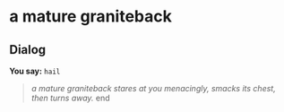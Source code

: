 # a mature graniteback
## Dialog

**You say:** `hail`



>*a mature graniteback stares at you menacingly, smacks its chest, then turns away.*
end